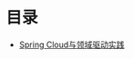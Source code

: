 

# 目录
* [Spring Cloud与领域驱动实践](https://weread.qq.com/web/reader/71d32370716443e271df020k7ef321f02967ef605fc8aef)
